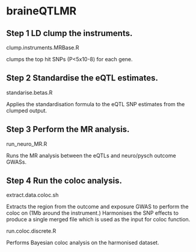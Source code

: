 # braineQTLMR

## Step 1 LD clump the instruments.

clump.instruments.MRBase.R

clumps the top hit SNPs (P<5x10-8) for each gene.

## Step 2  Standardise the eQTL estimates.

standarise.betas.R

Applies the standardisation formula to the eQTL SNP estimates from the clumped output.

## Step 3 Perform the MR analysis.

run_neuro_MR.R

Runs the MR analysis between the eQTLs and neuro/pysch outcome GWASs.

##  Step 4 Run the coloc analysis.

extract.data.coloc.sh

Extracts the region from the outcome and exposure GWAS to perform the coloc on (1Mb around the instrument.)  Harmonises the SNP effects to produce a single merged file which is used as the input for coloc function.

run.coloc.discrete.R

Performs Bayesian coloc analysis on the harmonised dataset.
